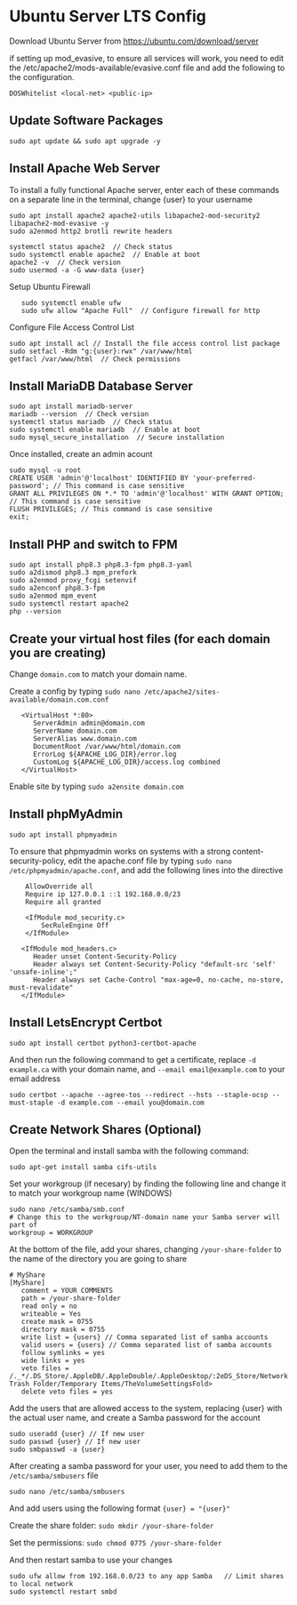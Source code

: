 # Ubuntu Server LTS Config

Download Ubuntu Server from https://ubuntu.com/download/server

if setting up mod_evasive, to ensure all services will work, you need to edit the /etc/apache2/mods-available/evasive.conf file and add the following to the configuration.
```
DOSWhitelist <local-net> <public-ip>
````

## Update Software Packages

```
sudo apt update && sudo apt upgrade -y
```

## Install Apache Web Server

To install a fully functional Apache server, enter each of these commands on a separate line in the terminal, change {user} to your username

```
sudo apt install apache2 apache2-utils libapache2-mod-security2 libapache2-mod-evasive -y
sudo a2enmod http2 brotli rewrite headers

systemctl status apache2  // Check status
sudo systemctl enable apache2  // Enable at boot
apache2 -v  // Check version
sudo usermod -a -G www-data {user}
```

Setup Ubuntu Firewall

```
   sudo systemctl enable ufw
   sudo ufw allow "Apache Full"  // Configure firewall for http
```

Configure File Access Control List

```
sudo apt install acl // Install the file access control list package
sudo setfacl -Rdm "g:{user}:rwx" /var/www/html
getfacl /var/www/html  // Check permissions
```
   

## Install MariaDB Database Server

```
sudo apt install mariadb-server
mariadb --version  // Check version
systemctl status mariadb  // Check status
sudo systemctl enable mariadb  // Enable at boot
sudo mysql_secure_installation  // Secure installation
```

Once installed, create an admin acount

```
sudo mysql -u root
CREATE USER 'admin'@'localhost' IDENTIFIED BY 'your-preferred-password'; // This command is case sensitive
GRANT ALL PRIVILEGES ON *.* TO 'admin'@'localhost' WITH GRANT OPTION; // This command is case sensitive
FLUSH PRIVILEGES; // This command is case sensitive
exit;
```

## Install PHP and switch to FPM

```
sudo apt install php8.3 php8.3-fpm php8.3-yaml
sudo a2dismod php8.3 mpm_prefork
sudo a2enmod proxy_fcgi setenvif
sudo a2enconf php8.3-fpm
sudo a2enmod mpm_event
sudo systemctl restart apache2
php --version
```

## Create your virtual host files (for each domain you are creating)

Change `domain.com` to match your domain name.

Create a config by typing `sudo nano /etc/apache2/sites-available/domain.com.conf`

```
   <VirtualHost *:80>
      ServerAdmin admin@domain.com
      ServerName domain.com
      ServerAlias www.domain.com
      DocumentRoot /var/www/html/domain.com
      ErrorLog ${APACHE_LOG_DIR}/error.log
      CustomLog ${APACHE_LOG_DIR}/access.log combined
   </VirtualHost>
```

Enable site by typing `sudo a2ensite domain.com`


## Install phpMyAdmin

```
sudo apt install phpmyadmin
```

To ensure that phpmyadmin works on systems with a strong content-security-policy, edit the apache.conf file by typing `sudo nano /etc/phpmyadmin/apache.conf`, and add the following lines into the <Directory> directive
   
```
    AllowOverride all
    Require ip 127.0.0.1 ::1 192.168.0.0/23
    Require all granted

    <IfModule mod_security.c>
        SecRuleEngine Off
    </IfModule>

   <IfModule mod_headers.c>
      Header unset Content-Security-Policy
      Header always set Content-Security-Policy "default-src 'self' 'unsafe-inline';"
      Header always set Cache-Control "max-age=0, no-cache, no-store, must-revalidate"
   </IfModule>
```

## Install LetsEncrypt Certbot

```
sudo apt install certbot python3-certbot-apache
```

And then run the following command to get a certificate, replace `-d example.ca` with your domain name, and `--email email@example.com` to your email address
   
```
sudo certbot --apache --agree-tos --redirect --hsts --staple-ocsp --must-staple -d example.com --email you@domain.com
```

## Create Network Shares (Optional)
   
Open the terminal and install samba with the following command:
   
```
sudo apt-get install samba cifs-utils
```

Set your workgroup (if necesary) by finding the following line and change it to match your workgroup name (WINDOWS)
   
```
sudo nano /etc/samba/smb.conf
# Change this to the workgroup/NT-domain name your Samba server will part of
workgroup = WORKGROUP
```
   
At the bottom of the file, add your shares, changing `/your-share-folder` to the name of the directory you are going to share
   
```
# MyShare
[MyShare]
   comment = YOUR COMMENTS
   path = /your-share-folder
   read only = no
   writeable = Yes
   create mask = 0755
   directory mask = 0755
   write list = {users} // Comma separated list of samba accounts
   valid users = {users} // Comma separated list of samba accounts
   follow symlinks = yes
   wide links = yes
   veto files = /._*/.DS_Store/.AppleDB/.AppleDouble/.AppleDesktop/:2eDS_Store/Network Trash Folder/Temporary Items/TheVolumeSettingsFold>
   delete veto files = yes
```

Add the users that are allowed access to the system, replacing {user} with the actual user name, and create a Samba password for the account
   
```
sudo useradd {user} // If new user
sudo passwd {user} // If new user
sudo smbpasswd -a {user}
```

After creating a samba password for your user, you need to add them to the `/etc/samba/smbusers` file

```
sudo nano /etc/samba/smbusers
```

And add users using the following format `{user} = "{user}"`

Create the share folder: `sudo mkdir /your-share-folder`

Set the permissions: `sudo chmod 0775 /your-share-folder`

And then restart samba to use your changes
   
```
sudo ufw allow from 192.168.0.0/23 to any app Samba   // Limit shares to local network
sudo systemctl restart smbd
```


